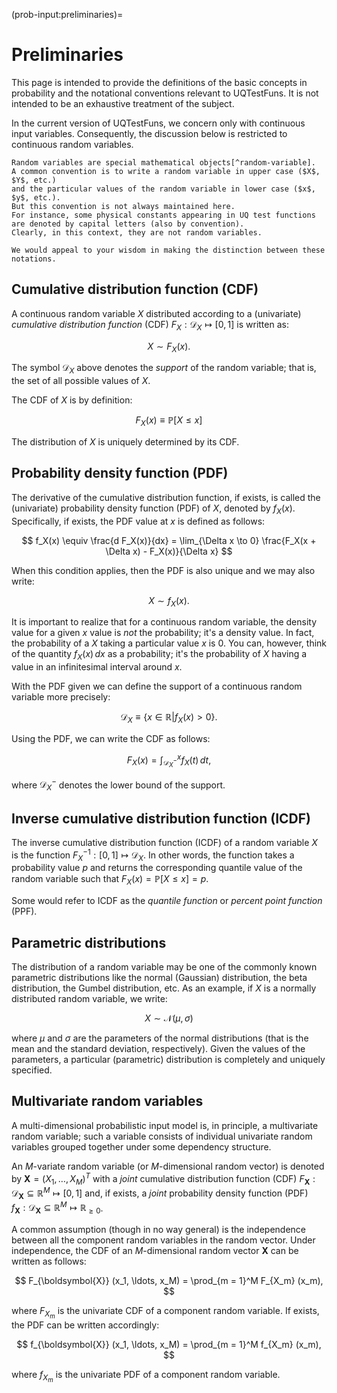 (prob-input:preliminaries)=
# Preliminaries

This page is intended to provide the definitions of the basic concepts
in probability and the notational conventions relevant to UQTestFuns.
It is not intended to be an exhaustive treatment of the subject.

In the current version of UQTestFuns, we concern only with continuous input variables.
Consequently, the discussion below is restricted to continuous random variables.

```{note}
Random variables are special mathematical objects[^random-variable].
A common convention is to write a random variable in upper case ($X$, $Y$, etc.)
and the particular values of the random variable in lower case ($x$, $y$, etc.).
But this convention is not always maintained here.
For instance, some physical constants appearing in UQ test functions are denoted by capital letters (also by convention).
Clearly, in this context, they are not random variables.

We would appeal to your wisdom in making the distinction between these notations.
```

## Cumulative distribution function (CDF)

A continuous random variable $X$ distributed according to a (univariate)
_cumulative distribution function_ (CDF) $F_X: \mathcal{D}_X \mapsto [0, 1]$
is written as:

$$
X \sim F_X (x).
$$

The symbol $\mathcal{D}_X$ above denotes the _support_ of the random variable;
that is, the set of all possible values of $X$.

The CDF of $X$ is by definition:

$$
F_X (x) \equiv \mathbb{P}[X \leq x]
$$

The distribution of $X$ is uniquely determined by its CDF.

## Probability density function (PDF)

The derivative of the cumulative distribution function, if exists,
is called the (univariate) probability density function (PDF) of $X$,
denoted by $f_X(x)$.
Specifically, if exists, the PDF value at $x$ is defined as follows:

$$
f_X(x) \equiv \frac{d F_X(x)}{dx} = \lim_{\Delta x \to 0} \frac{F_X(x + \Delta x) - F_X(x)}{\Delta x} 
$$

When this condition applies, then the PDF is also unique and we may also write:

$$
X \sim f_X(x).
$$

It is important to realize that for a continuous random variable,
the density value for a given $x$ value is _not_ the probability; it's a density value.
In fact, the probability of a $X$ taking a particular value $x$ is $0$.
You can, however, think of the quantity $f_X(x) \, dx$ as a probability;
it's the probability of $X$ having a value in an infinitesimal interval around $x$. 

With the PDF given we can define the support of a continuous random variable
more precisely:

$$
\mathcal{D}_X \equiv \{ x \in \mathbb{R} | f_X (x) > 0 \}.
$$

Using the PDF, we can write the CDF as follows:

$$
F_X (x) = \int_{\mathcal{D}^-_X}^x f_X (t) \, dt,
$$

where $\mathcal{D}^-_X$ denotes the lower bound of the support.

## Inverse cumulative distribution function (ICDF)

The inverse cumulative distribution function (ICDF) of a random variable $X$
is the function $F_X^{-1}: [0, 1] \mapsto \mathcal{D}_X$.
In other words, the function takes a probability value $p$
and returns the corresponding quantile value of the random variable
such that $F_X (x) = \mathbb{P}[X \leq x] = p$.

Some would refer to ICDF as the _quantile function_ or _percent point function_ (PPF).

## Parametric distributions

The distribution of a random variable may be one of the commonly known parametric distributions
like the normal (Gaussian) distribution, the beta distribution, the Gumbel distribution, etc.
As an example, if $X$ is a normally distributed random variable, we write:

$$
X \sim \mathcal{N}(\mu, \sigma)
$$

where $\mu$ and $\sigma$ are the parameters of the normal distributions
(that is the mean and the standard deviation, respectively).
Given the values of the parameters, a particular (parametric) distribution
is completely and uniquely specified.

## Multivariate random variables

A multi-dimensional probabilistic input model is, in principle,
a multivariate random variable;
such a variable consists of individual univariate random variables grouped
together under some dependency structure.

An $M$-variate random variable (or $M$-dimensional random vector)
is denoted by $\boldsymbol{X} = (X_1, \ldots, X_M )^T$
with a _joint_ cumulative distribution function (CDF)
$F_{\boldsymbol{X}}: \mathcal{D}_{\boldsymbol{X}} \subseteq \mathbb{R}^M \mapsto [0, 1]$
and, if exists, a _joint_ probability density function (PDF) 
$f_{\boldsymbol{X}}: \mathcal{D}_{\boldsymbol{X}} \subseteq \mathbb{R}^M \mapsto \mathbb{R}_{\geq 0}$.

A common assumption (though in no way general) is the independence between
all the component random variables in the random vector.
Under independence, the CDF of an $M$-dimensional random vector $\boldsymbol{X}$
can be written as follows:

$$
F_{\boldsymbol{X}} (x_1, \ldots, x_M) = \prod_{m = 1}^M F_{X_m} (x_m), 
$$

where $F_{X_m}$ is the univariate CDF of a component random variable.
If exists, the PDF can be written accordingly:

$$
f_{\boldsymbol{X}} (x_1, \ldots, x_M) = \prod_{m = 1}^M f_{X_m} (x_m),
$$

where $f_{X_m}$ is the univariate PDF of a component random variable.

[^random-variable]: it's neither random
(at least, not in _completely unpredictable_ sense)
nor a variable (it's a function).